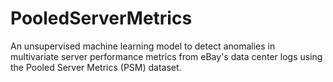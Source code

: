 # PooledServerMetrics
An unsupervised machine learning model to detect anomalies in multivariate server performance metrics from eBay's data center logs using the Pooled Server Metrics (PSM) dataset.
